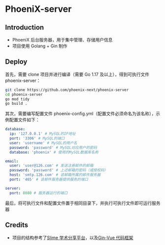 # PhoeniX-server

## Introduction

- PhoeniX 后台服务器，用于集中管理、存储用户信息
- 项目使用 Golang + Gin 制作

## Deploy

首先，需要 clone 项目并进行编译（需要 Go 1.17 及以上），得到可执行文件 phoenix-server：

```sh
git clone https://github.com/phoenix-next/phoenix-server
cd phoenix-server
go mod tidy
go build .
```

其次，需要编写配置文件 phoenix-config.yml（配置文件必须命名为该名称），示例配置文件如下：

```yml
database:
  ip: '127.0.0.1' # MySQL的IP地址
  port: '3306' # MySQL的端口
  user: 'username' # MySQL的用户名
  password: 'password' # MySQL对应用户的密码
  database: 'phoenix' # 使用的MySQL数据库名称

email:
  user: 'user@126.com' # 发送注册邮件的邮箱
  password: 'password' # 上述邮箱的密码（或授权码）
  host: 'smtp.126.com' # 该邮箱所属的邮件服务器
  port: '465' # 该邮件服务器提供服务的端口

server:
  port: 8080 # 服务器运行的端口
```

最后，将可执行文件和配置文件置于相同目录下，并执行可执行文件即可运行服务器

## Credits

- 项目的结构参考了[Slime 学术分享平台](https://github.com/BFlameSwift/SlimeScholar-Go)，以及[Gin-Vue 代码框架](https://github.com/flipped-aurora/gin-vue-admin)
